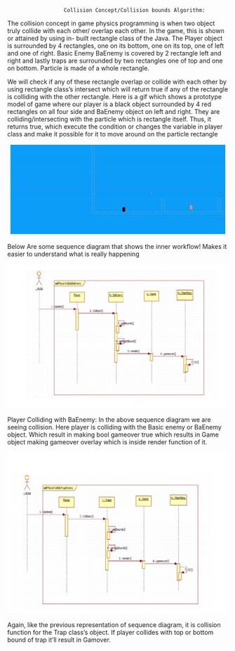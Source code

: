                       Collision Concept/Collision bounds Algorithm:

The collision concept in game physics programming is when two object truly collide with
each other/ overlap each other. In the game, this is shown or attained by using in-
built rectangle class of the Java. The Player object is surrounded by 4 rectangles,
one on its bottom, one on its top, one of left and one of right. Basic Enemy
BaEnemy is covered by 2 rectangle left and right and lastly traps are surrounded
by two rectangles one of top and one on bottom. Particle is made of a whole
rectangle.

We will check if any of these rectangle overlap or collide with each other by using
rectangle class’s intersect which will return true if any of the rectangle is colliding
with the other rectangle.
Here is a gif which shows a prototype model of game where our player is a black
object surrounded by 4 red rectangles on all four side and BaEnemy object on left
and right. They are colliding/intersecting with the particle which is rectangle itself.
Thus, it returns true, which execute the condition or changes the variable in
player class and make it possible for it to move around on the particle rectangle

![](CollisionTest.png)



Below Are some sequence diagram that shows the inner workflow! Makes it easier to understand what is really happening 

![](Sequence1.png)


Player Colliding with BaEnemy:
In the above sequence diagram we are seeing collision. Here player is colliding
with the Basic enemy or BaEnemy object. Which result in making bool gameover
true which results in Game object making gameover overlay which is inside
render function of it.


![](Sequence2.png)

Again, like the previous representation of sequence diagram, it is collision
function for the Trap class’s object. If player collides with top or bottom bound of
trap it’ll result in Gamover.









